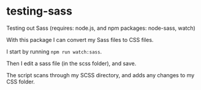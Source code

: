 # testing-sass
Testing out Sass
(requires: node.js, and npm packages: node-sass, watch)


With this package I can convert my Sass files to CSS files. 


I start by running `npm run watch:sass`. 

Then I edit a sass file (in the scss folder), and save. 

The script scans through my SCSS directory, and adds any changes to my CSS folder.
